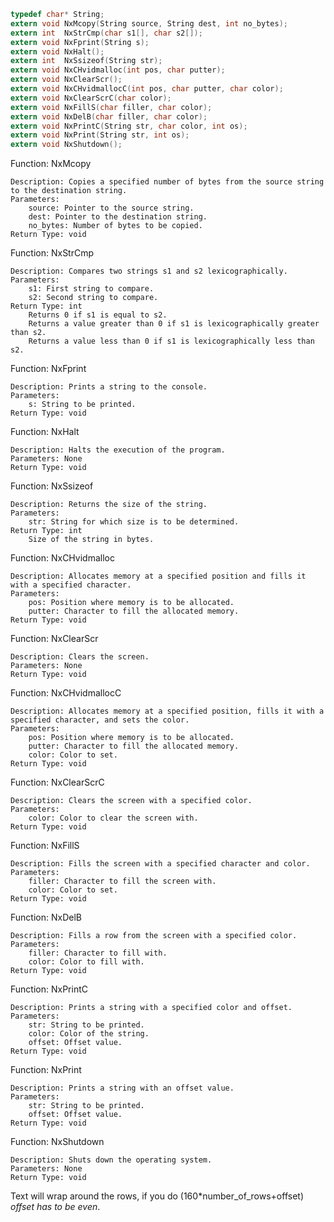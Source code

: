 ```c
typedef char* String;
extern void NxMcopy(String source, String dest, int no_bytes);
extern int  NxStrCmp(char s1[], char s2[]);
extern void NxFprint(String s);
extern void NxHalt();
extern int  NxSsizeof(String str);
extern void NxCHvidmalloc(int pos, char putter);
extern void NxClearScr();
extern void NxCHvidmallocC(int pos, char putter, char color);
extern void NxClearScrC(char color);
extern void NxFillS(char filler, char color);
extern void NxDelB(char filler, char color);
extern void NxPrintC(String str, char color, int os);
extern void NxPrint(String str, int os);
extern void NxShutdown();
```


Function: NxMcopy

    Description: Copies a specified number of bytes from the source string to the destination string.
    Parameters:
        source: Pointer to the source string.
        dest: Pointer to the destination string.
        no_bytes: Number of bytes to be copied.
    Return Type: void

Function: NxStrCmp

    Description: Compares two strings s1 and s2 lexicographically.
    Parameters:
        s1: First string to compare.
        s2: Second string to compare.
    Return Type: int
        Returns 0 if s1 is equal to s2.
        Returns a value greater than 0 if s1 is lexicographically greater than s2.
        Returns a value less than 0 if s1 is lexicographically less than s2.

Function: NxFprint

    Description: Prints a string to the console.
    Parameters:
        s: String to be printed.
    Return Type: void

Function: NxHalt

    Description: Halts the execution of the program.
    Parameters: None
    Return Type: void

Function: NxSsizeof

    Description: Returns the size of the string.
    Parameters:
        str: String for which size is to be determined.
    Return Type: int
        Size of the string in bytes.

Function: NxCHvidmalloc

    Description: Allocates memory at a specified position and fills it with a specified character.
    Parameters:
        pos: Position where memory is to be allocated.
        putter: Character to fill the allocated memory.
    Return Type: void

Function: NxClearScr

    Description: Clears the screen.
    Parameters: None
    Return Type: void

Function: NxCHvidmallocC

    Description: Allocates memory at a specified position, fills it with a specified character, and sets the color.
    Parameters:
        pos: Position where memory is to be allocated.
        putter: Character to fill the allocated memory.
        color: Color to set.
    Return Type: void

Function: NxClearScrC

    Description: Clears the screen with a specified color.
    Parameters:
        color: Color to clear the screen with.
    Return Type: void

Function: NxFillS

    Description: Fills the screen with a specified character and color.
    Parameters:
        filler: Character to fill the screen with.
        color: Color to set.
    Return Type: void

Function: NxDelB

    Description: Fills a row from the screen with a specified color.
    Parameters:
        filler: Character to fill with.
        color: Color to fill with.
    Return Type: void

Function: NxPrintC

    Description: Prints a string with a specified color and offset.
    Parameters:
        str: String to be printed.
        color: Color of the string.
        offset: Offset value.
    Return Type: void

Function: NxPrint

    Description: Prints a string with an offset value.
    Parameters:
        str: String to be printed.
        offset: Offset value.
    Return Type: void

Function: NxShutdown

    Description: Shuts down the operating system.
    Parameters: None
    Return Type: void


Text will wrap around the rows, if you do (160*number_of_rows+offset) _offset has to be even_.